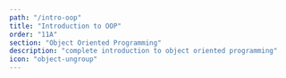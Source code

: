 ```yaml
---
path: "/intro-oop"
title: "Introduction to OOP"
order: "11A"
section: "Object Oriented Programming"
description: "complete introduction to object oriented programming"
icon: "object-ungroup"
---
```

